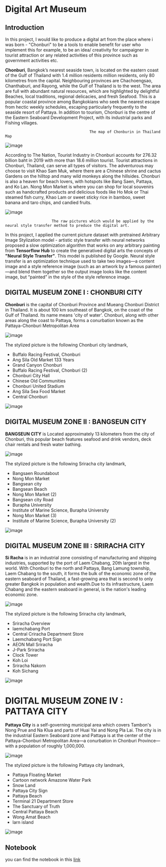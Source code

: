 # Digital Art Museum
## Introduction 
In this project, I would like to produce a digital art from the place where i was born - "Chonburi" to be a tools to enable  benefit for user who implement this for example, to be an idea/ creativity for campaigner in tourist attraction or any related activities of this province such as government activities etc.

**Chonburi**, Bangkok’s nearest seaside town, is located on the eastern coast of the Gulf of Thailand with 1.4 million residents 
million residents, only 80 kilometres from the capital. Neighbouring provinces are Chachoengsao, Chanthaburi, and Rayong, while the Gulf of Thailand is to the west. The area are full with abundant natural resources, which are highlighted by delightful Beaches, local traditions, regional delicacies, and fresh Seafood. This is a popular coastal province among Bangkokians who seek the nearest escape from hectic weekly schedules, escaping particularly frequently to the seaside resort of Pattaya. In addition to tourism, Chonburi is the centre of the Eastern Seaboard Development Project, with its industrial parks and Fishing villages.

                                          The map of Chonburin in Thailand Map

![image](https://user-images.githubusercontent.com/104628789/170062869-36e399fb-f978-4599-9c93-38882ed8eee1.png)



According to The Nation, Tourist Industry in Chonburi accounts for 276.32 billion baht in 2019 with more than 18.6 million tourist. Tourist attractions in Chonburi, Thailand, can serve all types of visitors. The adventurous may choose to visit Khao Sam Muk, where there are a Chinese shrine and cactus Gardens on the hilltop and many wild monkeys along the hillsides. Chonburi is also a heaven for beach lovers, with hotspots like Bang Saen, Pattaya, and Ko Lan. Nong Mon Market is where you can shop for local souvenirs such as handcrafted products and delicious foods like Ho Mok or Thai steamed fish curry, Khao Lam or sweet sticky rice in bamboo, sweet banana and taro chips, and candied fruits.


![image](https://user-images.githubusercontent.com/104628789/170063304-b5798626-cad7-4287-8285-e3f666a8e313.png)

                         The raw pictures which would be applied by the neural style transfer method to preduce the digital art.

In this project, I applied the current picture dataset with pretrained Arbitrary Image Stylization model - artistic style transfer with neural networks proposed a slow optimization algorithm that works on any arbitrary painting from **Tensorflow Hub** to create the generatived digital arts the concepts of **"Neural Style Transfer"**. This model is published by Google. Neural style transfer is an optimization technique used to take two images—a content image and a style reference image (such as an artwork by a famous painter)—and blend them together so the output image looks like the content image, but “painted” in the style of the style reference image.

## DIGITAL MUSEUM ZONE I : CHONBURI CITY
**Chonburi** is the capital of Chonburi Province and Mueang Chonburi District in Thailand. It is about 100 km southeast of Bangkok, on the coast of the Gulf of Thailand. Its name means 'city of water'. Chonburi, along with other areas along the coast to Pattaya, forms a conurbation known as the Pattaya-Chonburi Metropolitan Area

![image](https://user-images.githubusercontent.com/104628789/170065878-3a3d076a-6279-416c-b67e-b5f958681657.png)

The stylized picture is the following Chonburi city landmark,
- Buffalo Racing Festival, Chonburi
- Ang Sila Old Market 133 Years
- Grand Canyon Chonburi
- Buffalo Racing Festival, Chonburi (2)
- Chonburi City Hall
- Chinese Old Communities
- Chonburi United Stadium
- Ang Sila Sea Food Market
- Central Chonburi

![image](https://user-images.githubusercontent.com/104628789/170066512-1ed8bd54-77db-4e61-b01f-bc916dba867f.png)



## DIGITAL MUSEUM ZONE II : BANGSEUN CITY
**BANGSEUN CITY** is Located approximately 13 kilometers from the city of Chonburi, this popular beach features seafood and drink vendors, deck chair rentals and fresh water bathing.

![image](https://user-images.githubusercontent.com/104628789/170066011-fc46353d-e368-40c3-87b4-af0c14be27ed.png)


The stylized picture is the following Sriracha city landmark,
- Bangsaen Roundabout
- Nong Mon Market
- Bangsean city
- Bangsean Beach
- Nong Mon Market (2)
- Bangsean city Road
- Burapha University
- Institute of Marine Science, Burapha University
- Nong Mon Market (3)
- Institute of Marine Science, Burapha University (2)

![image](https://user-images.githubusercontent.com/104628789/170066684-df5ffa6f-0e38-4b41-bb49-00049ff8f529.png)


## DIGITAL MUSEUM ZONE III : SRIRACHA CITY
**Si Racha** is in an industrial zone consisting of manufacturing and shipping industries, supported by the port of Laem Chabang, 20th largest in the world. With Chonburi to the north and Pattaya, Bang Lamung township, Laem Chabang to the south, it forms the bulk of the economic zone of the eastern seaboard of Thailand, a fast-growing area that is second to only greater Bangkok in population and wealth.Due to its infrastructure, Laem Chabang and the eastern seaboard in general, is the nation's leading economic zone.

![image](https://user-images.githubusercontent.com/104628789/170066103-8b4e23ac-5614-4372-a507-6f7214c2f279.png)

The stylized picture is the following Sriracha city landmark,
- Sriracha Overview
- laemchabang Port
- Central Criracha Department Store
- Laemchabang Port Sign
- AEON Mall Sriracha
- J-Park Sriracha
- Clock Tower
- Koh Loi
- Sriracha Nakorn
- Koh Sichang

![image](https://user-images.githubusercontent.com/104628789/170066753-00114edc-0581-41a1-89d7-4885cf090602.png)



# DIGITAL MUSEUM ZONE IV : PATTAYA CITY
**Pattaya City**  is a self-governing municipal area which covers Tambon's Nong Prue and Na Klua and parts of Huai Yai and Nong Pla Lai. The city is in the industrial Eastern Seaboard zone and Pattaya is at the center of the Pattaya-Chonburi Metropolitan Area—a conurbation in Chonburi Province—with a population of roughly 1,000,000.

![image](https://user-images.githubusercontent.com/104628789/170066207-ed4146fd-30b7-419a-b27f-bac785da7dda.png)


The stylized picture is the following Pattaya city landmark,
- Pattaya Floating Market
- Cartoon network Amazone Water Park
- Snow Land
- Pattaya City Sign
- Pattaya Beach
- Terminal 21 Department Store
- The Sanctuary of Truth
- Central Pattaya Beach
- Wong Amat Beach
- larn island

![image](https://user-images.githubusercontent.com/104628789/170066823-c4179c5b-fb5c-4872-a24b-d4df75b2809c.png)

## Notebook

you can find the notebook in this [link](https://github.com/WarintornNawong/Portfolio/blob/main/Digital_Art_Museum/Museum%20Digital%20Art%20Generation%20from%20Chonburi%20Place.ipynb) 

